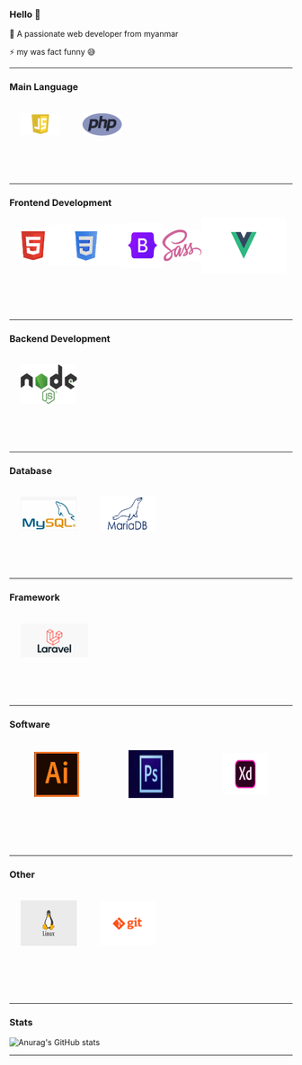 ### Hello 👋
<p>🔭 A passionate web developer from myanmar</p>
<p> ⚡ my was fact funny &#128517</p>
<hr>

### Main Language
<div style="display: flex; flex-wrap: wrap; align-items: center; justify-content: flex-start;">
    <img src="images/js.png" width="70" align="left" style="padding:20px">
    <img src="images/php.png" width="70"align="left" style="padding:20px" height="40">
</div>
<br>
<br>
<br>
<hr>

### Frontend Development
<div align="left" style="display: flex; flex-wrap: wrap; align-items: center; justify-content: center;">
    <img src="images/html.png" width="60" height="65" align="left">
    <img src="images/css.png" width="130" height="74" align="left">
    <img src="images/bootstrap.png" width="70" align="left" height="80">
    <img src="images/sass.png" width="70" align="left" height="56">
    <img src="images/vuejs.png" width="150" align="left"height="100">
</div>
<br>
<br>
<br>
<br>
<hr>

### Backend Development
<div style="display: flex; flex-wrap: wrap; align-items: center; justify-content: space-between;">
    <img src="img/nodejs.png" width="100" height="70" align="left" style="padding:20px" >
</div>
<br>
<br>
<br>
<hr>

### Database
<div style="display: flex; flex-wrap: wrap; align-items: center; justify-content: space-start;">
    <img src="img/mysql.png" width="100" align="left" style="padding:20px" height="60">
       <img src="img/mariadb.png" width="100" align="left" style="padding:20px" height="60">
</div>
<br>
<br>
<br>
<hr>

### Framework
<div style="display: flex; flex-wrap: wrap; align-items: center; justify-content: space-start;">
    <img src="img/laravel.png" width="120" align="left" style="padding:20px">
</div>
<br>
<br>
<br>
<hr>

### Software
<div style="display: flex; flex-wrap: wrap; align-items: center; justify-content: space-around;">
    <img src="img/ai.png" width="80" align="left" style="padding:20px">
    <img src="img/ps.jpeg" width="80" align="left" style="padding:20px" height="85">
    <img src="img/xd.png" width="80" align="left" style="padding:20px" height="75">
</div>
<br>
<br>
<br>
<br>
<hr>

### Other
<div style="display: flex; flex-wrap: wrap; align-items: center; justify-content: space-start;">
    <img src="img/linux.jpg" width="100" align="left" style="padding:20px" height="81">
    <img src="img/gitt.png" width="100" align="left" style="padding:20px">
</div>
<br>
<br>
<br>
<br>
<hr>

### Stats
![Anurag's GitHub stats](https://github-readme-stats.vercel.app/api?username=moechanmyae&show_icons=true&theme=radical)
<br>
<hr>